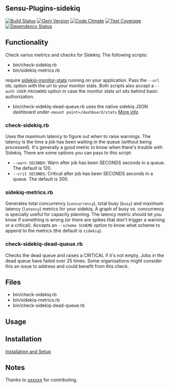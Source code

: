 ## Sensu-Plugins-sidekiq

[![Build Status](https://travis-ci.org/sensu-plugins/sensu-plugins-sidekiq.svg?branch=master)](https://travis-ci.org/sensu-plugins/sensu-plugins-sidekiq)
[![Gem Version](https://badge.fury.io/rb/sensu-plugins-sidekiq.svg)](http://badge.fury.io/rb/sensu-plugins-sidekiq)
[![Code Climate](https://codeclimate.com/github/sensu-plugins/sensu-plugins-sidekiq/badges/gpa.svg)](https://codeclimate.com/github/sensu-plugins/sensu-plugins-sidekiq)
[![Test Coverage](https://codeclimate.com/github/sensu-plugins/sensu-plugins-sidekiq/badges/coverage.svg)](https://codeclimate.com/github/sensu-plugins/sensu-plugins-sidekiq)
[![Dependency Status](https://gemnasium.com/sensu-plugins/sensu-plugins-sidekiq.svg)](https://gemnasium.com/sensu-plugins/sensu-plugins-sidekiq)

## Functionality

Check varius metrics and checks for Sidekiq.
The following scripts:

 * bin/check-sidekiq.rb
 * bin/sidekiq-metrics.rb
 
require [sidekiq-monitor-stats](https://github.com/harvesthq/sidekiq-monitor-stats)
running on your application. Pass the `--url URL` option with the url to your monitor stats. Both scripts also accept a
`--auth USER:PASSWORD` option in case the monitor stats url sits behind basic authorization.

 * bin/check-sidekiq-dead-queue.rb
uses the native sidekiq JSON dashboard under `<mount point>/dashboard/stats`
[More info](https://github.com/mperham/sidekiq/wiki/Monitoring#using-the-built-in-dashboard)


### check-sidekiq.rb

Uses the maximum latency to figure out when to raise warnings. The latency is the time a job has been waiting in the queue (without
being processed). It's generally a good metric to know when there's trouble with Sidekiq. There are some options you can pass to this
script:

* `--warn SECONDS`: Warn after job has been SECONDS seconds in a queue. The default is 120.
* `--crit SECONDS`: Critical after job has been SECONDS seconds in a queue. The default is 300.

### sidekiq-metrics.rb

Generates total concurrency (`concurrency`), total busy (`busy`) and maximum latency (`latency`) metrics for your sidekiq. A graph of
busy vs. concurrency is specially useful for capacity planning. The latency metric should let you know if something is wrong (or there
are spikes that don't trigger a warning or a critical). Accepts an `--scheme SCHEME` option to know what scheme to append to the
metrics (the default is `sidekiq`).


### check-sidekiq-dead-queue.rb
Checks the dead queue and raises a CRITICAL if it's not empty. Jobs in the dead queue have failed over 25 times. Some organisations might consider this an issue to address and could benefit from this check.


## Files
 * bin/check-sidekiq.rb
 * bin/sidekiq-metrics.rb
 * bin/check-sidekiq-dead-queue.rb

## Usage

## Installation

[Installation and Setup](http://sensu-plugins.io/docs/installation_instructions.html)

## Notes

Thanks to [xxxxxx]() for contributing.